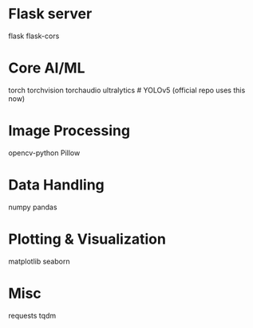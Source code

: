 # Flask server
flask
flask-cors

# Core AI/ML
torch
torchvision
torchaudio
ultralytics   # YOLOv5 (official repo uses this now)

# Image Processing
opencv-python
Pillow

# Data Handling
numpy
pandas

# Plotting & Visualization
matplotlib
seaborn

# Misc
requests
tqdm

